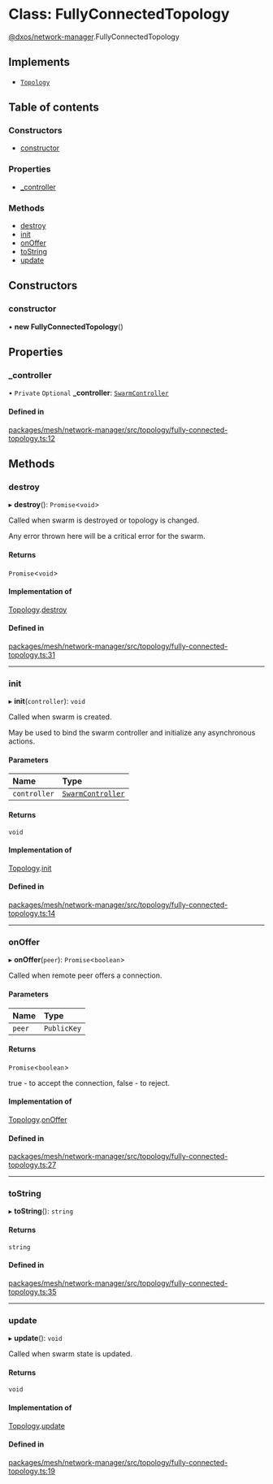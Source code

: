 # Class: FullyConnectedTopology

[@dxos/network-manager](../modules/dxos_network_manager.md).FullyConnectedTopology

## Implements

- [`Topology`](../interfaces/dxos_network_manager.Topology.md)

## Table of contents

### Constructors

- [constructor](dxos_network_manager.FullyConnectedTopology.md#constructor)

### Properties

- [\_controller](dxos_network_manager.FullyConnectedTopology.md#_controller)

### Methods

- [destroy](dxos_network_manager.FullyConnectedTopology.md#destroy)
- [init](dxos_network_manager.FullyConnectedTopology.md#init)
- [onOffer](dxos_network_manager.FullyConnectedTopology.md#onoffer)
- [toString](dxos_network_manager.FullyConnectedTopology.md#tostring)
- [update](dxos_network_manager.FullyConnectedTopology.md#update)

## Constructors

### constructor

• **new FullyConnectedTopology**()

## Properties

### \_controller

• `Private` `Optional` **\_controller**: [`SwarmController`](../interfaces/dxos_network_manager.SwarmController.md)

#### Defined in

[packages/mesh/network-manager/src/topology/fully-connected-topology.ts:12](https://github.com/dxos/dxos/blob/e3b936721/packages/mesh/network-manager/src/topology/fully-connected-topology.ts#L12)

## Methods

### destroy

▸ **destroy**(): `Promise`<`void`\>

Called when swarm is destroyed or topology is changed.

Any error thrown here will be a critical error for the swarm.

#### Returns

`Promise`<`void`\>

#### Implementation of

[Topology](../interfaces/dxos_network_manager.Topology.md).[destroy](../interfaces/dxos_network_manager.Topology.md#destroy)

#### Defined in

[packages/mesh/network-manager/src/topology/fully-connected-topology.ts:31](https://github.com/dxos/dxos/blob/e3b936721/packages/mesh/network-manager/src/topology/fully-connected-topology.ts#L31)

___

### init

▸ **init**(`controller`): `void`

Called when swarm is created.

May be used to bind the swarm controller and initialize any asynchronous actions.

#### Parameters

| Name | Type |
| :------ | :------ |
| `controller` | [`SwarmController`](../interfaces/dxos_network_manager.SwarmController.md) |

#### Returns

`void`

#### Implementation of

[Topology](../interfaces/dxos_network_manager.Topology.md).[init](../interfaces/dxos_network_manager.Topology.md#init)

#### Defined in

[packages/mesh/network-manager/src/topology/fully-connected-topology.ts:14](https://github.com/dxos/dxos/blob/e3b936721/packages/mesh/network-manager/src/topology/fully-connected-topology.ts#L14)

___

### onOffer

▸ **onOffer**(`peer`): `Promise`<`boolean`\>

Called when remote peer offers a connection.

#### Parameters

| Name | Type |
| :------ | :------ |
| `peer` | `PublicKey` |

#### Returns

`Promise`<`boolean`\>

true - to accept the connection, false - to reject.

#### Implementation of

[Topology](../interfaces/dxos_network_manager.Topology.md).[onOffer](../interfaces/dxos_network_manager.Topology.md#onoffer)

#### Defined in

[packages/mesh/network-manager/src/topology/fully-connected-topology.ts:27](https://github.com/dxos/dxos/blob/e3b936721/packages/mesh/network-manager/src/topology/fully-connected-topology.ts#L27)

___

### toString

▸ **toString**(): `string`

#### Returns

`string`

#### Defined in

[packages/mesh/network-manager/src/topology/fully-connected-topology.ts:35](https://github.com/dxos/dxos/blob/e3b936721/packages/mesh/network-manager/src/topology/fully-connected-topology.ts#L35)

___

### update

▸ **update**(): `void`

Called when swarm state is updated.

#### Returns

`void`

#### Implementation of

[Topology](../interfaces/dxos_network_manager.Topology.md).[update](../interfaces/dxos_network_manager.Topology.md#update)

#### Defined in

[packages/mesh/network-manager/src/topology/fully-connected-topology.ts:19](https://github.com/dxos/dxos/blob/e3b936721/packages/mesh/network-manager/src/topology/fully-connected-topology.ts#L19)
